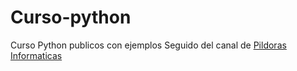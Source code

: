 # Curso-python
Curso Python publicos con ejemplos
Seguido del canal de [Pildoras Informaticas](https://www.youtube.com/watch?v=G2FCfQj-9ig&list=PLU8oAlHdN5BlvPxziopYZRd55pdqFwkeS "Pildoras Informaticas")

